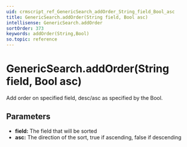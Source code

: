 ```yaml
---
uid: crmscript_ref_GenericSearch_addOrder_String_field_Bool_asc
title: GenericSearch.addOrder(String field, Bool asc)
intellisense: GenericSearch.addOrder
sortOrder: 373
keywords: addOrder(String,Bool)
so.topic: reference
---
```


# GenericSearch.addOrder(String field, Bool asc)

Add order on specified field, desc/asc as specified by the Bool.

## Parameters

* **field:** The field that will be sorted
* **asc:** The direction of the sort, true if ascending, false if descending

